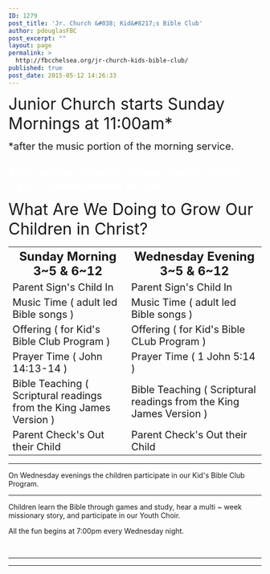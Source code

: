 ```yaml
---
ID: 1279
post_title: 'Jr. Church &#038; Kid&#8217;s Bible Club'
author: pdouglasFBC
post_excerpt: ""
layout: page
permalink: >
  http://fbcchelsea.org/jr-church-kids-bible-club/
published: true
post_date: 2015-05-12 14:26:33
---
```

<p><span style="font-size: 32px;">Junior Church starts Sunday Mornings at 11:00am*</span></p><p><span style="font-size: 20px;">*after the music portion of the morning service.</span></p><h2><span style="font-size: 20px; color: #ffffff;">There are two different classes, one for children 3 ~ 5 years old and another for ages 5 ~ 12.</span></h2><p><span style="font-size: 32px;">What Are We Doing to Grow Our Children in Christ?</span></p><table><tbody><tr class="even"><th><span style="font-size: 24px;">Sunday Morning 3~5 <strong>&amp;</strong> 6~12</span></th><th><span style="font-size: 24px;">Wednesday Evening 3~5 <strong>&amp;</strong> 6~12</span></th></tr><tr><td><span style="font-size: 20px;">Parent Sign's Child In</span></td><td><span style="font-size: 20px;">Parent Sign's Child In</span></td></tr><tr><td><span style="font-size: 20px;">Music Time ( adult led Bible songs )</span></td><td><span style="font-size: 20px;">Music Time ( adult led Bible songs )</span></td></tr><tr><td><span style="font-size: 20px;">Offering ( for Kid's Bible Club Program )</span></td><td><span style="font-size: 20px;">Offering ( for Kid's Bible CLub Program )</span></td></tr><tr><td><span style="font-size: 20px;">Prayer Time ( John 14:13-14 )</span></td><td><span style="font-size: 20px;">Prayer Time ( 1 John 5:14 )</span></td></tr><tr><td><span style="font-size: 20px;">Bible Teaching ( Scriptural readings from the King James Version )</span></td><td><span style="font-size: 20px;">Bible Teaching ( Scriptural readings from the King James Version )</span></td></tr><tr><td><span style="font-size: 20px;">Parent Check's Out their Child</span></td><td><span style="font-size: 20px;">Parent Check's Out their Child</span></td></tr></tbody></table><hr class="church-rule" /><p>On Wednesday evenings the children participate in our Kid's Bible Club Program.</p><hr class="church-rule" /><p>Children learn the Bible through games and study, hear a multi ~ week missionary story, and participate in our Youth Choir.</p><p>All the fun begins at 7:00pm every Wednesday night.</p><p>&nbsp;</p><hr class="church-rule" /><hr />